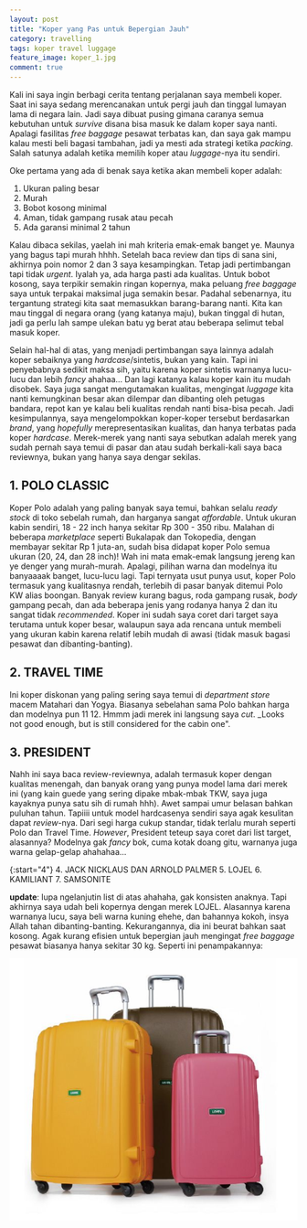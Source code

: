 ```yaml
---
layout: post
title: "Koper yang Pas untuk Bepergian Jauh"
category: travelling
tags: koper travel luggage
feature_image: koper_1.jpg
comment: true
---  
```


Kali ini saya ingin berbagi cerita tentang perjalanan saya membeli koper. Saat ini saya sedang merencanakan untuk pergi jauh dan tinggal lumayan lama di negara lain. Jadi saya dibuat pusing gimana caranya semua kebutuhan untuk _survive_ disana bisa masuk ke dalam koper saya nanti. Apalagi fasilitas _free baggage_ pesawat terbatas kan, dan saya gak mampu kalau mesti beli bagasi tambahan, jadi ya mesti ada strategi ketika _packing_. Salah satunya adalah ketika memilih koper atau _luggage_-nya itu sendiri.

Oke pertama yang ada di benak saya ketika akan membeli koper adalah:
1. Ukuran paling besar
2. Murah
3. Bobot kosong minimal
4. Aman, tidak gampang rusak atau pecah
5. Ada garansi minimal 2 tahun

Kalau dibaca sekilas, yaelah ini mah kriteria emak-emak banget ye. Maunya yang bagus tapi murah hhhh. Setelah baca review dan tips di sana sini, akhirnya poin nomor 2 dan 3 saya kesampingkan. Tetap jadi pertimbangan tapi tidak _urgent_. Iyalah ya, ada harga pasti ada kualitas. Untuk bobot kosong, saya terpikir semakin ringan kopernya, maka peluang _free baggage_ saya untuk terpakai maksimal juga semakin besar. Padahal sebenarnya, itu tergantung strategi kita saat memasukkan barang-barang nanti. Kita kan mau tinggal di negara orang (yang katanya maju), bukan tinggal di hutan, jadi ga perlu lah sampe ulekan batu yg berat atau beberapa selimut tebal masuk koper.

Selain hal-hal di atas, yang menjadi pertimbangan saya lainnya adalah koper sebaiknya yang _hardcase_/sintetis, bukan yang kain. Tapi ini penyebabnya sedikit maksa sih, yaitu karena koper sintetis warnanya lucu-lucu dan lebih _fancy_ ahahaa... Dan lagi katanya kalau koper kain itu mudah disobek. Saya juga sangat mengutamakan kualitas, mengingat _luggage_ kita nanti kemungkinan besar akan dilempar dan dibanting oleh petugas bandara, repot kan ye kalau beli kualitas rendah nanti bisa-bisa pecah. Jadi kesimpulannya, saya mengelompokkan koper-koper tersebut berdasarkan _brand_, yang _hopefully_ merepresentasikan kualitas, dan hanya terbatas pada koper _hardcase_. Merek-merek yang nanti saya sebutkan adalah merek yang sudah pernah saya temui di pasar dan atau sudah berkali-kali saya baca reviewnya, bukan yang hanya saya dengar sekilas.

## 1. POLO CLASSIC  

Koper Polo adalah yang paling banyak saya temui, bahkan selalu _ready stock_ di toko sebelah rumah, dan harganya sangat _affordable_. Untuk ukuran kabin sendiri, 18 - 22 inch hanya sekitar Rp 300 - 350 ribu. Malahan di beberapa _marketplace_ seperti Bukalapak dan Tokopedia, dengan membayar sekitar Rp 1 juta-an, sudah bisa didapat koper Polo semua ukuran (20, 24, dan 28 inch)! Wah ini mata emak-emak langsung jereng kan ye denger yang murah-murah. Apalagi, pilihan warna dan modelnya itu banyaaaak banget, lucu-lucu lagi. Tapi ternyata usut punya usut, koper Polo termasuk yang kualitasnya rendah, terlebih di pasar banyak ditemui Polo KW alias boongan. Banyak review kurang bagus, roda gampang rusak, _body_ gampang pecah, dan ada beberapa jenis yang rodanya hanya 2 dan itu sangat tidak _recommended_. Koper ini sudah saya coret dari target saya terutama untuk koper besar, walaupun saya ada rencana untuk membeli yang ukuran kabin karena relatif lebih mudah di awasi (tidak masuk bagasi pesawat dan dibanting-banting).

## 2. TRAVEL TIME  

Ini koper diskonan yang paling sering saya temui di _department store_ macem Matahari dan Yogya. Biasanya sebelahan sama Polo bahkan harga dan modelnya pun 11 12. Hmmm jadi merek ini langsung saya _cut_. _Looks not good enough, but is still considered for the cabin one".

## 3. PRESIDENT  

Nahh ini saya baca review-reviewnya, adalah termasuk koper dengan kualitas menengah, dan banyak orang yang punya model lama dari merek ini (yang kain guede yang sering dipake mbak-mbak TKW, saya juga kayaknya punya satu sih di rumah hhh). Awet sampai umur belasan bahkan puluhan tahun. Tapiiii untuk model hardcasenya sendiri saya agak kesulitan dapat _review_-nya. Dari segi harga cukup standar, tidak terlalu murah seperti Polo dan Travel Time. _However_, President teteup saya coret dari list target, alasannya? Modelnya gak _fancy_ bok, cuma kotak doang gitu, warnanya juga warna gelap-gelap ahahahaa...

{:start="4"}
4. JACK NICKLAUS DAN ARNOLD PALMER
5. LOJEL
6. KAMILIANT
7. SAMSONITE

__update__: lupa ngelanjutin list di atas ahahaha, gak konsisten anaknya. Tapi akhirnya saya udah beli kopernya dengan merek LOJEL. Alasannya karena warnanya lucu, saya beli warna kuning ehehe, dan bahannya kokoh, insya Allah tahan dibanting-banting. Kekurangannya, dia ini beurat bahkan saat kosong. Agak kurang efisien untuk bepergian jauh mengingat _free baggage_ pesawat biasanya hanya sekitar 30 kg. Seperti ini penampakannya:

![koper lojel](/assets/img/lojel.jpg)
